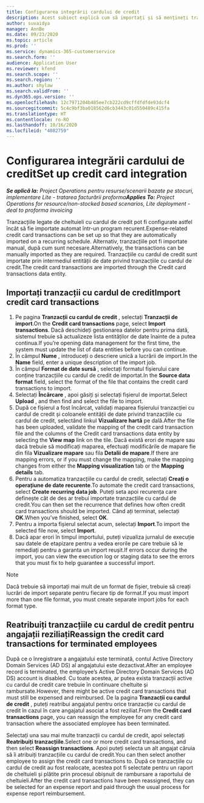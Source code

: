 ```yaml
---
title: Configurarea integrării cardului de credit
description: Acest subiect explică cum să importați și să mențineți tranzacțiile cu cardul de credit legate de cheltuieli.
author: suvaidya
manager: AnnBe
ms.date: 09/23/2020
ms.topic: article
ms.prod: ''
ms.service: dynamics-365-customerservice
ms.search.form: ''
audience: Application User
ms.reviewer: kfend
ms.search.scope: ''
ms.search.region: ''
ms.author: shylaw
ms.search.validFrom: ''
ms.dyn365.ops.version: ''
ms.openlocfilehash: 12c7971204b485ee7cb222cd9cffdfdfde93dcf4
ms.sourcegitcommit: 5c4c9bf3ba018562d6cb3443c01d550489c415fa
ms.translationtype: HT
ms.contentlocale: ro-RO
ms.lasthandoff: 10/16/2020
ms.locfileid: "4082759"
---
```

# <a name="set-up-credit-card-integration"></a><span data-ttu-id="a7b5f-103">Configurarea integrării cardului de credit</span><span class="sxs-lookup"><span data-stu-id="a7b5f-103">Set up credit card integration</span></span>

<span data-ttu-id="a7b5f-104">_**Se aplică la:** Project Operations pentru resurse/scenarii bazate pe stocuri, implementare Lite - tratarea facturării proforma_</span><span class="sxs-lookup"><span data-stu-id="a7b5f-104">_**Applies To:** Project Operations for resource/non-stocked based scenarios, Lite deployment - deal to proforma invoicing_</span></span>

<span data-ttu-id="a7b5f-105">Tranzacțiile legate de cheltuieli cu cardul de credit pot fi configurate astfel încât să fie importate automat într-un program recurent.</span><span class="sxs-lookup"><span data-stu-id="a7b5f-105">Expense-related credit card transactions can be set up so that they are automatically imported on a recurring schedule.</span></span> <span data-ttu-id="a7b5f-106">Alternativ, tranzacțiile pot fi importate manual, după cum sunt necesare.</span><span class="sxs-lookup"><span data-stu-id="a7b5f-106">Alternatively, the transactions can be manually imported as they are required.</span></span> <span data-ttu-id="a7b5f-107">Tranzacțiile cu cardul de credit sunt importate prin intermediul entității de date privind tranzacțiile cu cardul de credit.</span><span class="sxs-lookup"><span data-stu-id="a7b5f-107">The credit card transactions are imported through the Credit card transactions data entity.</span></span>

## <a name="import-credit-card-transactions"></a><span data-ttu-id="a7b5f-108">Importați tranzacții cu cardul de credit</span><span class="sxs-lookup"><span data-stu-id="a7b5f-108">Import credit card transactions</span></span>

1. <span data-ttu-id="a7b5f-109">Pe pagina **Tranzacții cu cardul de credit** , selectați **Tranzacții de import**.</span><span class="sxs-lookup"><span data-stu-id="a7b5f-109">On the **Credit card transactions** page, select **Import transactions**.</span></span> <span data-ttu-id="a7b5f-110">Dacă deschideți gestionarea datelor pentru prima dată, sistemul trebuie să actualizeze lista entităților de date înainte de a putea continua.</span><span class="sxs-lookup"><span data-stu-id="a7b5f-110">If you’re opening data management for the first time, the system must update the list of data entities before you can continue.</span></span>
2. <span data-ttu-id="a7b5f-111">În câmpul **Nume** , introduceți o descriere unică a lucrării de import.</span><span class="sxs-lookup"><span data-stu-id="a7b5f-111">In the **Name** field, enter a unique description of the import job.</span></span>
3. <span data-ttu-id="a7b5f-112">În câmpul **Format de date sursă** , selectați formatul fișierului care conține tranzacțiile cu cardul de credit de importat.</span><span class="sxs-lookup"><span data-stu-id="a7b5f-112">In the **Source data format** field, select the format of the file that contains the credit card transactions to import.</span></span>
4. <span data-ttu-id="a7b5f-113">Selectați **Încărcare** , apoi găsiți și selectați fișierul de importat.</span><span class="sxs-lookup"><span data-stu-id="a7b5f-113">Select **Upload** , and then find and select the file to import.</span></span>
5. <span data-ttu-id="a7b5f-114">După ce fișierul a fost încărcat, validați maparea fișierului tranzacției cu cardul de credit și coloanele entității de date privind tranzacțiile cu cardul de credit, selectând linkul **Vizualizare hartă** pe dală.</span><span class="sxs-lookup"><span data-stu-id="a7b5f-114">After the file has been uploaded, validate the mapping of the credit card transaction file and the columns of the Credit card transactions data entity by selecting the **View map** link on the tile.</span></span> <span data-ttu-id="a7b5f-115">Dacă există erori de mapare sau dacă trebuie să modificați maparea, efectuați modificările de mapare fie din fila **Vizualizare mapare** sau fila **Detalii de mapare**.</span><span class="sxs-lookup"><span data-stu-id="a7b5f-115">If there are mapping errors, or if you must change the mapping, make the mapping changes from either the **Mapping visualization** tab or the **Mapping details** tab.</span></span>
6. <span data-ttu-id="a7b5f-116">Pentru a automatiza tranzacțiile cu cardul de credit, selectați **Creați o operațiune de date recurente**.</span><span class="sxs-lookup"><span data-stu-id="a7b5f-116">To automate the credit card transactions, select **Create recurring data job**.</span></span> <span data-ttu-id="a7b5f-117">Puteți seta apoi recurența care definește cât de des ar trebui importate tranzacțiile cu cardul de credit.</span><span class="sxs-lookup"><span data-stu-id="a7b5f-117">You can then set the recurrence that defines how often credit card transactions should be imported.</span></span> <span data-ttu-id="a7b5f-118">Când ați terminat, selectați **OK**.</span><span class="sxs-lookup"><span data-stu-id="a7b5f-118">When you’ve finished, select **OK**.</span></span>
7. <span data-ttu-id="a7b5f-119">Pentru a importa fișierul selectat acum, selectați **Import**.</span><span class="sxs-lookup"><span data-stu-id="a7b5f-119">To import the selected file now, select **Import**.</span></span>
8. <span data-ttu-id="a7b5f-120">Dacă apar erori în timpul importului, puteți vizualiza jurnalul de execuție sau datele de etapizare pentru a vedea erorile pe care trebuie să le remediați pentru a garanta un import reușit.</span><span class="sxs-lookup"><span data-stu-id="a7b5f-120">If errors occur during the import, you can view the execution log or staging data to see the errors that you must fix to help guarantee a successful import.</span></span>

> [!NOTE]
> <span data-ttu-id="a7b5f-121">Dacă trebuie să importați mai mult de un format de fișier, trebuie să creați lucrări de import separate pentru fiecare tip de format.</span><span class="sxs-lookup"><span data-stu-id="a7b5f-121">If you must import more than one file format, you must create separate import jobs for each format type.</span></span>

## <a name="reassign-the-credit-card-transactions-for-terminated-employees"></a><span data-ttu-id="a7b5f-122">Reatribuiți tranzacțiile cu cardul de credit pentru angajații reziliați</span><span class="sxs-lookup"><span data-stu-id="a7b5f-122">Reassign the credit card transactions for terminated employees</span></span>

<span data-ttu-id="a7b5f-123">După ce o înregistrare a angajatului este terminată, contul Active Directory Domain Services (AD DS) al angajatului este dezactivat.</span><span class="sxs-lookup"><span data-stu-id="a7b5f-123">After an employee record is terminated, the employee’s Active Directory Domain Services (AD DS) account is disabled.</span></span> <span data-ttu-id="a7b5f-124">Cu toate acestea, ar putea exista tranzacții active cu cardul de credit care trebuie în continuare cheltuite și rambursate.</span><span class="sxs-lookup"><span data-stu-id="a7b5f-124">However, there might be active credit card transactions that must still be expensed and reimbursed.</span></span> <span data-ttu-id="a7b5f-125">De la pagina **Tranzacții cu cardul de credit** , puteți reatribui angajatul pentru orice tranzacție cu cardul de credit în cazul în care angajatul asociat a fost reziliat.</span><span class="sxs-lookup"><span data-stu-id="a7b5f-125">From the **Credit card transactions** page, you can reassign the employee for any credit card transaction where the associated employee has been terminated.</span></span>

<span data-ttu-id="a7b5f-126">Selectați una sau mai multe tranzacții cu cardul de credit, apoi selectați **Reatribuiți tranzacțiile**.</span><span class="sxs-lookup"><span data-stu-id="a7b5f-126">Select one or more credit card transactions, and then select **Reassign transactions**.</span></span> <span data-ttu-id="a7b5f-127">Apoi puteți selecta un alt angajat căruia să îi atribuiți tranzacțiile cu cardul de credit.</span><span class="sxs-lookup"><span data-stu-id="a7b5f-127">You can then select another employee to assign the credit card transactions to.</span></span> <span data-ttu-id="a7b5f-128">După ce tranzacțiile cu cardul de credit au fost realocate, acestea pot fi selectate pentru un raport de cheltuieli și plătite prin procesul obișnuit de rambursare a raportului de cheltuieli.</span><span class="sxs-lookup"><span data-stu-id="a7b5f-128">After the credit card transactions have been reassigned, they can be selected for an expense report and paid through the usual process for expense report reimbursement.</span></span>
